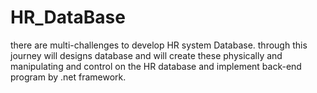 # HR_DataBase
there are multi-challenges to develop HR system Database.  through this journey will designs database and will create these physically and manipulating and control on the HR database and implement back-end program by .net framework. 
